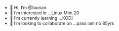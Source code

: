 - 👋 Hi, I’m @Iborian
- 👀 I’m interested in ...Linux Mint 20
- 🌱 I’m currently learning ...KODI
- 💞️ I’m looking to collaborate on ...pass iam no 85yrs 


<!---
Iborian/Iborian is a ✨ special ✨ repository because its `README.md` (this file) appears on your GitHub profile.
You can click the Preview link to take a look at your changes.
--->
